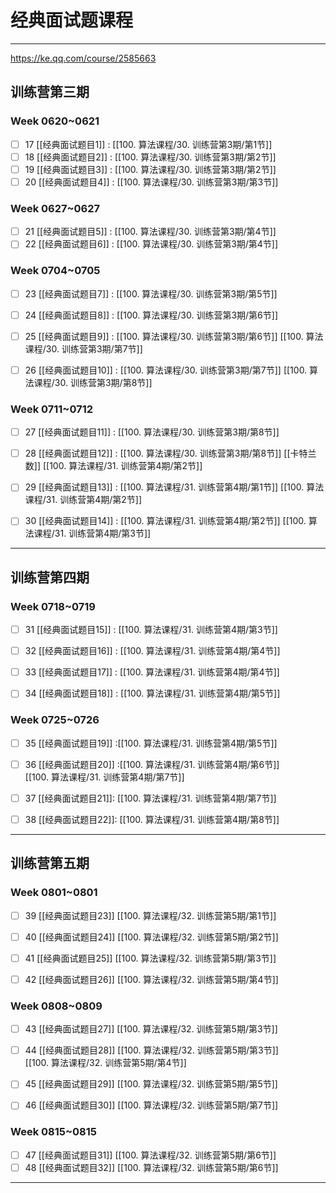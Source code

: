 # 经典面试题课程

---

https://ke.qq.com/course/2585663

## 训练营第三期

### Week 0620~0621
- [ ] 17 [[经典面试题目1]] : [[100. 算法课程/30. 训练营第3期/第1节]]
- [ ] 18 [[经典面试题目2]]  : [[100. 算法课程/30. 训练营第3期/第2节]] 
- [ ] 19 [[经典面试题目3]]  : [[100. 算法课程/30. 训练营第3期/第2节]]
- [ ] 20 [[经典面试题目4]]  : [[100. 算法课程/30. 训练营第3期/第3节]]

### Week 0627~0627
- [ ] 21 [[经典面试题目5]] : [[100. 算法课程/30. 训练营第3期/第4节]]
- [ ] 22 [[经典面试题目6]] : [[100. 算法课程/30. 训练营第3期/第4节]]

### Week 0704~0705

- [ ] 23 [[经典面试题目7]] : [[100. 算法课程/30. 训练营第3期/第5节]]
- [ ] 24 [[经典面试题目8]] : [[100. 算法课程/30. 训练营第3期/第6节]]
- [ ] 25 [[经典面试题目9]] : [[100. 算法课程/30. 训练营第3期/第6节]] [[100. 算法课程/30. 训练营第3期/第7节]]
- [ ] 26 [[经典面试题目10]] : [[100. 算法课程/30. 训练营第3期/第7节]] [[100. 算法课程/30. 训练营第3期/第8节]]


### Week 0711~0712

- [ ] 27 [[经典面试题目11]]  : [[100. 算法课程/30. 训练营第3期/第8节]]
- [ ] 28 [[经典面试题目12]]  : [[100. 算法课程/30. 训练营第3期/第8节]] 
                                                      [[卡特兰数]] [[100. 算法课程/31. 训练营第4期/第2节]]
- [ ] 29 [[经典面试题目13]]  : [[100. 算法课程/31. 训练营第4期/第1节]]
                                                      [[100. 算法课程/31. 训练营第4期/第2节]]
- [ ] 30 [[经典面试题目14]]  :  [[100. 算法课程/31. 训练营第4期/第2节]]
                                                       [[100. 算法课程/31. 训练营第4期/第3节]]


---

## 训练营第四期

### Week 0718~0719

- [ ] 31 [[经典面试题目15]] : [[100. 算法课程/31. 训练营第4期/第3节]]
- [ ] 32 [[经典面试题目16]] : [[100. 算法课程/31. 训练营第4期/第4节]]
- [ ] 33 [[经典面试题目17]] : [[100. 算法课程/31. 训练营第4期/第4节]]
- [ ] 34 [[经典面试题目18]] : [[100. 算法课程/31. 训练营第4期/第5节]]


### Week 0725~0726
- [ ] 35 [[经典面试题目19]]   :[[100. 算法课程/31. 训练营第4期/第5节]]
- [ ] 36 [[经典面试题目20]]   :[[100. 算法课程/31. 训练营第4期/第6节]]  
                                                [[100. 算法课程/31. 训练营第4期/第7节]]
- [ ] 37 [[经典面试题目21]]: [[100. 算法课程/31. 训练营第4期/第7节]]
- [ ] 38 [[经典面试题目22]]: [[100. 算法课程/31. 训练营第4期/第8节]]




---
## 训练营第五期

### Week 0801~0801
- [ ] 39 [[经典面试题目23]] [[100. 算法课程/32. 训练营第5期/第1节]]
- [ ] 40 [[经典面试题目24]] [[100. 算法课程/32. 训练营第5期/第2节]]
- [ ] 41  [[经典面试题目25]] [[100. 算法课程/32. 训练营第5期/第3节]]
- [ ] 42  [[经典面试题目26]] [[100. 算法课程/32. 训练营第5期/第4节]]


### Week 0808~0809
- [ ] 43  [[经典面试题目27]] [[100. 算法课程/32. 训练营第5期/第3节]]
- [ ] 44  [[经典面试题目28]] [[100. 算法课程/32. 训练营第5期/第3节]]  
                                             [[100. 算法课程/32. 训练营第5期/第4节]]
- [ ] 45  [[经典面试题目29]] [[100. 算法课程/32. 训练营第5期/第5节]]
- [ ] 46  [[经典面试题目30]] [[100. 算法课程/32. 训练营第5期/第7节]]



### Week 0815~0815
- [ ] 47 [[经典面试题目31]] [[100. 算法课程/32. 训练营第5期/第6节]]
- [ ] 48 [[经典面试题目32]] [[100. 算法课程/32. 训练营第5期/第6节]]
---
